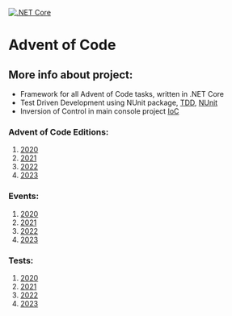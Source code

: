 [![.NET Core](https://github.com/mhalas/AdventOfCode/actions/workflows/dotnet-core.yml/badge.svg?branch=main)](https://github.com/mhalas/AdventOfCode/actions/workflows/dotnet-core.yml)

# Advent of Code

## More info about project:
- Framework for all Advent of Code tasks, written in .NET Core
- Test Driven Development using NUnit package, [TDD](https://en.wikipedia.org/wiki/Test-driven_development), [NUnit](https://github.com/nunit/nunit)
- Inversion of Control in main console project [IoC](https://en.wikipedia.org/wiki/Inversion_of_control)

### Advent of Code Editions:
1. [2020](https://adventofcode.com/2020)
2. [2021](https://adventofcode.com/2021)
3. [2022](https://adventofcode.com/2022)
4. [2023](https://adventofcode.com/2023)

### Events:
1. [2020](https://github.com/mhalas/AdventOfCode/tree/main/src/AdventOfCode.Tasks/Year2020)
2. [2021](https://github.com/mhalas/AdventOfCode/tree/main/src/AdventOfCode.Tasks/Year2021)
3. [2022](https://github.com/mhalas/AdventOfCode/tree/main/src/AdventOfCode.Tasks/Year2022)
4. [2023](https://github.com/mhalas/AdventOfCode/tree/main/src/AdventOfCode.Tasks/Year2023)

### Tests:
1. [2020](https://github.com/mhalas/AdventOfCode/tree/main/src/AdventOfCode.Tests/Year2020)
2. [2021](https://github.com/mhalas/AdventOfCode/tree/main/src/AdventOfCode.Tests/Year2021)
3. [2022](https://github.com/mhalas/AdventOfCode/tree/main/src/AdventOfCode.Tests/Year2022)
4. [2023](https://github.com/mhalas/AdventOfCode/tree/main/src/AdventOfCode.Tests/Year2023)
